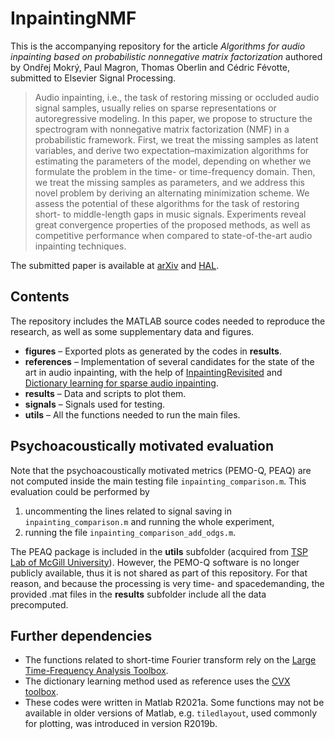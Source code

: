 # InpaintingNMF

This is the accompanying repository for the article *Algorithms for audio inpainting based on probabilistic nonnegative matrix factorization* authored by Ondřej Mokrý, Paul Magron, Thomas Oberlin and Cédric Févotte, submitted to Elsevier Signal Processing.

> Audio inpainting, i.e., the task of restoring missing or occluded audio signal samples, usually relies on sparse representations or autoregressive modeling. In this paper, we propose to structure the spectrogram with nonnegative matrix factorization (NMF) in a probabilistic framework. First, we treat the missing samples as latent variables, and derive two expectation–maximization algorithms for estimating the parameters of the model, depending on whether we formulate the problem in the time- or time-frequency domain. Then, we treat the missing samples as parameters, and we address this novel problem by deriving an alternating minimization scheme. We assess the potential of these algorithms for the task of restoring short- to middle-length gaps in music signals. Experiments reveal great convergence properties of the proposed methods, as well as competitive performance when compared to state-of-the-art audio inpainting techniques.

The submitted paper is available at [arXiv](https://arxiv.org/abs/2206.13768) and [HAL](https://hal.inria.fr/hal-03708613).

## Contents

The repository includes the MATLAB source codes needed to reproduce the research, as well as some supplementary data and figures.

- **figures** – Exported plots as generated by the codes in **results**.
- **references** – Implementation of several candidates for the state of the art in audio inpainting, with the help of [InpaintingRevisited](https://github.com/ondrejmokry/InpaintingRevisited) and [Dictionary learning for sparse audio inpainting](https://www.oeaw.ac.at/isf/forschung/fachbereiche-teams/mathematik/dictionary-learning-for-sparse-audio-inpainting).
- **results** – Data and scripts to plot them.
- **signals** – Signals used for testing.
- **utils** – All the functions needed to run the main files.

## Psychoacoustically motivated evaluation

Note that the psychoacoustically motivated metrics (PEMO-Q, PEAQ) are not computed inside the main testing file `inpainting_comparison.m`. This evaluation could be performed by
1. uncommenting the lines related to signal saving in `inpainting_comparison.m` and running the whole experiment,
2. running the file `inpainting_comparison_add_odgs.m`.

The PEAQ package is included in the **utils** subfolder (acquired from [TSP Lab of McGill University](http://www-mmsp.ece.mcgill.ca/Documents/Software/)). However, the PEMO-Q software is no longer publicly available, thus it is not shared as part of this repository. For that reason, and because the processing is very time- and spacedemanding, the provided .mat files in the **results** subfolder include all the data precomputed.

## Further dependencies

- The functions related to short-time Fourier transform rely on the [Large Time-Frequency Analysis Toolbox](http://ltfat.org/).
- The dictionary learning method used as reference uses the [CVX toolbox](http://cvxr.com/cvx/).
- These codes were written in Matlab R2021a. Some functions may not be available in older versions of Matlab, e.g. `tiledlayout`, used commonly for plotting, was introduced in version R2019b.
